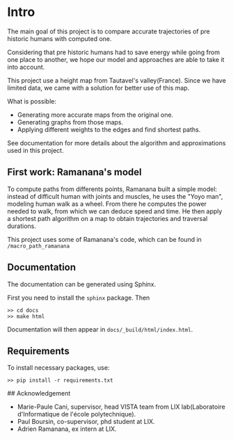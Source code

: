 # Intro

The main goal of this project is to compare accurate trajectories of pre historic humans
with computed one.

Considering that pre historic humans had to save energy while going from one place to another, we hope our model and approaches are able to take it into account.

This project use a height map from Tautavel's valley(France). Since we have limited data, we came with a solution for better use of this map.

What is possible:
- Generating more accurate maps from the original one.
- Generating graphs from those maps.
- Applying different weights to the edges and find shortest paths.

See documentation for more details about the algorithm and approximations used in this project.

## First work: Ramanana's model

To compute paths from differents points, Ramanana built a simple model: instead of difficult human with joints and muscles, he uses the "Yoyo man", modeling human walk as a wheel. From there he computes the power needed to walk, from which we can deduce speed and time. He then apply a shortest path algorithm on a map to obtain trajectories and traversal durations.

This project uses some of Ramanana's code, which can be found in `/macro_path_ramanana`

## Documentation

The documentation can be generated using Sphinx.

First you need to install the `sphinx` package. Then
```
>> cd docs
>> make html
```

Documentation will then appear in `docs/_build/html/index.html`.

## Requirements

To install necessary packages, use:
```
>> pip install -r requirements.txt
```

## Acknowledgement

- Marie-Paule Cani, supervisor, head VISTA team from LIX lab(Laboratoire d'Informatique de l'école polytechnique).
- Paul Boursin, co-supervisor, phd student at LIX.
- Adrien Ramanana, ex intern at LIX.